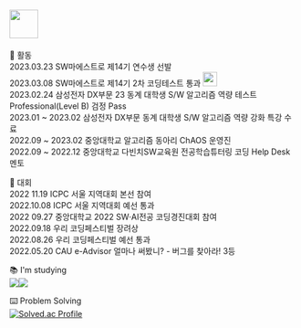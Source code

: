 # <img src="https://github.com/boulce/boulce/assets/83588265/e27a3b9c-99ab-47af-966c-be61ffd2225f" width="50" height="50">  

📝 활동  
2023.03.23        SW마에스트로 제14기 연수생 선발  
2023.03.08        SW마에스트로 제14기 2차 코딩테스트 통과    <img src="https://github.com/boulce/boulce/assets/83588265/e27a3b9c-99ab-47af-966c-be61ffd2225f" width="25" height="25">  
2023.02.24        삼성전자 DX부문 23 동계 대학생 S/W 알고리즘 역량 테스트 Professional(Level B) 검정 Pass  
2023.01 ~ 2023.02 삼성전자 DX부문 동계 대학생 S/W 알고리즘 역량 강화 특강 수료  
2022.09 ~ 2023.02 중앙대학교 알고리즘 동아리 ChAOS 운영진  
2022.09 ~ 2022.12 중앙대학교 다빈치SW교육원 전공학습튜터링 코딩 Help Desk 멘토
  
🎯 대회  
2022 11.19 ICPC 서울 지역대회 본선 참여  
2022.10.08 ICPC 서울 지역대회 예선 통과  
2022 09.27 중앙대학교 2022 SW‧AI전공 코딩경진대회 참여  
2022.09.18 우리 코딩페스티벌 장려상  
2022.08.26 우리 코딩페스티벌 예선 통과  
2022.05.20 CAU e-Advisor 얼마나 써봤니? - 버그를 찾아라! 3등  
  
📚 I'm studying  
<img src="https://img.shields.io/badge/Spring-6DB33F?style=for-the-badge&logo=Spring&logoColor=green"><img src="https://img.shields.io/badge/Spring Boot-6DB33F?style=for-the-badge&logo=Spring Boot&logoColor=yellow">  
  
⌨️ Problem Solving  
[![Solved.ac Profile](http://mazassumnida.wtf/api/v2/generate_badge?boj=boulce)](https://solved.ac/boulce/) 

